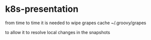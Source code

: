 # k8s-presentation

from time to time it is needed to wipe grapes cache
~/.groovy/grapes

to allow it to resolve local changes in the snapshots